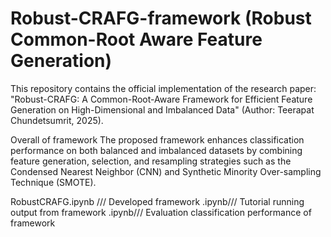 # Robust-CRAFG-framework (Robust Common-Root Aware Feature Generation)

  This repository contains the official implementation of the research paper:
"Robust-CRAFG: A Common-Root-Aware Framework for Efficient Feature Generation on High-Dimensional and Imbalanced Data" (Author: Teerapat Chundetsumrit, 2025).

  Overall of framework
The proposed framework enhances classification performance on both balanced and imbalanced datasets by combining feature generation, selection, and resampling strategies such as the Condensed Nearest Neighbor (CNN) and Synthetic Minority Over-sampling Technique (SMOTE).

RobustCRAFG.ipynb /// Developed framework
.ipynb/// Tutorial running output from framework
.ipynb/// Evaluation classification performance of framework
